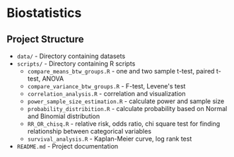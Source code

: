 # Biostatistics

## Project Structure

-   `data/` - Directory containing datasets
-   `scripts/` - Directory containing R scripts
    -   `compare_means_btw_groups.R` - one and two sample t-test, paired t-test, ANOVA
    -   `compare_variance_btw_groups.R` - F-test, Levene's test
    -   `correlation_analysis.R` - correlation and visualization
    -   `power_sample_size_estimation.R` - calculate power and sample size
    -   `probability_distribition.R` - calculate probability based on Normal and Binomial distribution
    -   `RR_OR_chisq.R` - relative risk, odds ratio, chi square test for finding relationship between categorical variables
    -   `survival_analysis.R` - Kaplan-Meier curve, log rank test
-   `README.md` - Project documentation
